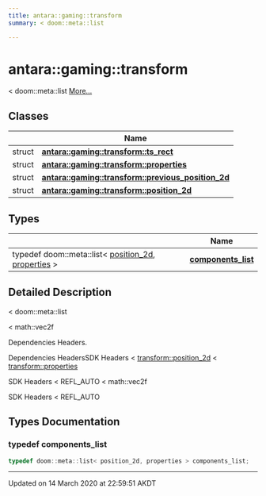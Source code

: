 ```yaml
---
title: antara::gaming::transform
summary: < doom::meta::list  

---
```


# antara::gaming::transform




< doom::meta::list  [More...](#detailed-description)






## Classes

|                | Name           |
| -------------- | -------------- |
| struct | **[antara::gaming::transform::ts_rect](Classes/structantara_1_1gaming_1_1transform_1_1ts__rect.md)**  |
| struct | **[antara::gaming::transform::properties](Classes/structantara_1_1gaming_1_1transform_1_1properties.md)**  |
| struct | **[antara::gaming::transform::previous_position_2d](Classes/structantara_1_1gaming_1_1transform_1_1previous__position__2d.md)**  |
| struct | **[antara::gaming::transform::position_2d](Classes/structantara_1_1gaming_1_1transform_1_1position__2d.md)**  |

## Types

|                | Name           |
| -------------- | -------------- |
| typedef doom::meta::list< [position_2d](Classes/structantara_1_1gaming_1_1transform_1_1position__2d.md), [properties](Classes/structantara_1_1gaming_1_1transform_1_1properties.md) > | **[components_list](Namespaces/namespaceantara_1_1gaming_1_1transform.md#typedef-components_list)**  |





## Detailed Description

< doom::meta::list 

























< math::vec2f

Dependencies Headers.

Dependencies HeadersSDK Headers < [transform::position_2d](Classes/structantara_1_1gaming_1_1transform_1_1position__2d.md) < [transform::properties](Classes/structantara_1_1gaming_1_1transform_1_1properties.md)

SDK Headers < REFL_AUTO < math::vec2f

SDK Headers < REFL_AUTO 



## Types Documentation

### typedef components_list

```cpp
typedef doom::meta::list< position_2d, properties > components_list;
```

































-------------------------------

Updated on 14 March 2020 at 22:59:51 AKDT